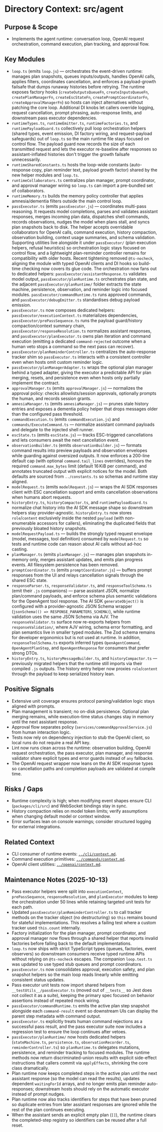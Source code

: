 # Directory Context: src/agent

## Purpose & Scope

- Implements the agent runtime: conversation loop, OpenAI request orchestration, command execution, plan tracking, and approval flow.

## Key Modules

- `loop.ts` (emits `loop.js`) — orchestrates the event-driven runtime: manages plan snapshots, queues inputs/outputs, handles OpenAI calls, applies filters, coordinates cancellation, and enforces a payload-growth failsafe that dumps runaway histories before retrying. The runtime exposes factory hooks (`createOutputsQueueFn`, `createInputsQueueFn`, `createPlanManagerFn`, `createEscStateFn`, `createPromptCoordinatorFn`, `createApprovalManagerFn`) so hosts can inject alternatives without patching the core loop. Additional DI knobs let callers override logging, request cancellation, prompt phrasing, auto-response limits, and downstream pass executor dependencies.
- `runtimeTypes.ts`, `runtimeEmitter.ts`, `runtimeFactories.ts`, and `runtimePayloadGuard.ts` collectively pull loop orchestration helpers (shared types, event emission, DI factory wiring, and request-payload safeguards) out of `loop.ts` so the main runtime file stays focused on control flow. The payload guard now records the size of each transmitted request and lets the executor re-baseline after responses so assistant-inflated histories don't trigger the growth failsafe unnecessarily.
- `runtimeSharedConstants.ts` hosts the loop-wide constants (auto-response copy, plan reminder text, payload growth factor) shared by the new helper modules and `loop.ts`.
- `runtimeCollaborators.ts` centralizes plan manager, prompt coordinator, and approval manager wiring so `loop.ts` can import a pre-bundled set of collaborators.
- `runtimeMemory.ts` builds the memory policy controller that applies amnesia/dementia filters outside the main control loop.
- `passExecutor.ts` (emits `passExecutor.js`) — coordinates multi-pass reasoning. It requests model completions, parses and validates assistant responses, merges incoming plan data, dispatches shell commands, records observations, nudges the model when plans stall, and syncs plan snapshots back to disk. The helper accepts overridable collaborators for OpenAI calls, command execution, history compaction, observation building, context usage summaries, and schema validation. Supporting utilities live alongside it under `passExecutor/` (plan execution helpers, refusal heuristics) so orchestration logic stays focused on control flow, and a lightweight plan-reminder controller remains for compatibility with older hosts. Recent tightening removed `@ts-nocheck`, aligning the module with typed OpenAI clients and DI hooks so build-time checking now covers its glue code. The orchestration now fans out to dedicated helpers: `passExecutor/assistantResponse.ts` validates model output, `passExecutor/planRuntime.ts` orchestrates plan state, and the adjacent `passExecutor/planRuntime/` folder extracts the state machine, persistence, observation, and reminder logic into focused modules. `passExecutor/commandRuntime.ts` runs approved commands, and `passExecutor/debugEmitter.ts` standardises debug payload emission.
- `passExecutor.ts` now composes dedicated helpers: `passExecutor/executionContext.ts` materializes dependencies, `passExecutor/prePassSequence.ts` runs the payload guard/history compaction/context summary chain, `passExecutor/responseResolution.ts` normalizes assistant responses, and `passExecutor/planExecutor.ts` owns plan iteration and command execution (emitting a dedicated `command-rejected` outcome when a human veto stops a command so the next pass can recover).
- `passExecutor/planReminderController.ts` centralizes the auto-response tracker shim so `passExecutor.ts` interacts with a consistent controller even when hosts omit custom reminder logic.
- `passExecutor/planManagerAdapter.ts` wraps the optional plan manager behind a typed adapter, giving the executor a predictable API for plan merging, resets, and persistence even when hosts only partially implement the contract.
- `approvalManager.ts` (emits `approvalManager.js`) — normalizes the approval policy: checks allowlists/session approvals, optionally prompts the human, and records session grants.
- `amnesiaManager.ts` (emits `amnesiaManager.js`) — prunes stale history entries and exposes a dementia policy helper that drops messages older than the configured pass threshold.
- `commandExecution.ts` (emits `commandExecution.js`) and `commands/ExecuteCommand.ts` — normalize assistant command payloads and delegate to the injected shell runner.
- `escState.ts` (emits `escState.js`) — tracks ESC-triggered cancellations and lets consumers await the next cancellation event.
- `observationBuilder.ts` (emits `observationBuilder.js`) — formats command results into preview payloads and observation envelopes while guarding against oversized outputs. It now enforces a 200-line default cap (with optional `command.tail_lines` overrides), honours the required `command.max_bytes` limit (default 16 KiB per command), and annotates truncated output with explicit notices for the model. Both defaults are sourced from `../constants.ts` so schemas and runtime stay aligned.
- `modelRequest.ts` (emits `modelRequest.js`) — wraps the AI SDK responses client with ESC cancellation support and emits cancellation observations when humans abort requests.
- `historyEntry.ts`, `historyCompactor.ts`, and `runtimePayloadGuard.ts` normalize chat history into the AI SDK message shape so downstream helpers stay provider-agnostic. `historyEntry.ts` now stores `role`/`content` exclusively inside the nested `payload` (with non-enumerable accessors for callers), eliminating the duplicated fields that previously bloated history snapshots.
- `modelRequestPayload.ts` — builds the strongly typed request envelope (model, messages, tool definition) consumed by `modelRequest.ts` so tests and runtime code can reason about AI calls without ad-hoc casting.
- `planManager.ts` (emits `planManager.js`) — manages plan snapshots in-memory only, merges assistant updates, and emits plan progress events. All filesystem persistence has been removed.
- `promptCoordinator.ts` (emits `promptCoordinator.js`) — buffers prompt responses from the UI and relays cancellation signals through the shared ESC state.
- `responseParser.ts`, `responseValidator.ts`, and `responseToolSchema.ts` (emit their `.js` companions) — parse assistant JSON, normalize plan/command payloads, and enforce schema plus semantic validations for the OpenAgent tool response. The AI SDK `generateObject()` is configured with a provider-agnostic JSON Schema wrapper (`jsonSchema(() => RESPONSE_PARAMETERS_SCHEMA)`), while runtime validation uses the same JSON Schema via AJV. The `responseValidator.ts` surface now re-exports helpers from `responseValidation/`, where AJV wiring, schema error formatting, and plan semantics live in smaller typed modules. The Zod schema remains for developer ergonomics but is not used at runtime. In addition, `responseToolSchema.ts` exports inferred types `OpenAgentCommand`, `OpenAgentPlanStep`, and `OpenAgentResponse` for consumers that prefer strong DTOs.
- `historyEntry.ts`, `historyMessageBuilder.ts`, and `historyCompactor.ts` — previously migrated helpers that the runtime still imports via their compiled `.js` outputs. The history entry helper now proxies `role`/`content` through the payload to keep serialized history lean.

## Positive Signals

- Extensive unit coverage ensures protocol parsing/validation logic stays aligned with prompts.
- Plan management is transient; no on-disk persistence. Optional plan merging remains, while execution-time status changes stay in memory until the next assistant response.
- Approval flow separates policy (`services/commandApprovalService.js`) from human interaction logic.
- Tests now rely on dependency injection to stub the OpenAI client, so local runs do not require a real API key.
- Lint now runs clean across the runtime: observation building, OpenAI request orchestration, the pass executor, plan manager, and response validator share explicit types and error guards instead of `any` fallbacks.
- The OpenAI request wrapper now leans on the AI SDK response types so cancellation paths and completion payloads are validated at compile time.

## Risks / Gaps

- Runtime complexity is high; when modifying event shapes ensure CLI (`packages/cli/src`) and WebSocket bindings stay in sync.
- History compaction relies on model token limits; verify assumptions when changing default model or context window.
- Error surfaces lean on console warnings; consider structured logging for external integrations.

## Related Context

- CLI consumer of runtime events: [`../cli/context.md`](../cli/context.md).
- Command execution primitives: [`../commands/context.md`](../commands/context.md).
- OpenAI client utilities: [`../openai/context.md`](../openai/context.md).

## Maintenance Notes (2025-10-13)

- Pass executor helpers were split into `executionContext`, `prePassSequence`, `responseResolution`, and `planExecutor` modules to keep the orchestration under 50 lines while retaining targeted unit tests for each path.
- Updated `passExecutor/planReminderController.ts` to call tracker methods on the tracker object (no destructuring) so `this` remains bound for stateful implementations. This resolves a failing test where a custom tracker used `this.count` internally.
- Factory initialization for the plan manager, prompt coordinator, and approval manager now flows through a shared helper that reports invalid factories before falling back to the default implementations.
- `loop.ts` now ships with strict TypeScript types (queues, factories, event observers) so downstream consumers receive typed runtime APIs without relying on `@ts-nocheck` escapes. The companion `loop.test.ts` was updated to use typed stub queues and prompt coordinators.
- `passExecutor.ts` now consolidates approval, execution safety, and plan snapshot helpers so the main loop reads linearly while emitting consistent status updates.
- Pass executor unit tests now import shared helpers from `__testUtils__/passExecutor.ts` (moved out of `__tests__` so Jest does not collect it as a suite), keeping the primary spec focused on behavior assertions instead of repeated mock wiring.
- `passExecutor/commandRuntime.ts` emits the active plan step snapshot alongside each `command-result` event so downstream UIs can display the parent step metadata with command output.
- `passExecutor.ts` explicitly treats human command rejections as a successful pass result, and the pass executor suite now includes a regression test to ensure the loop continues after vetoes.
- `passExecutor/planRuntime/` now hosts dedicated helpers (`stateMachine.ts`, `persistence.ts`, `observationRecorder.ts`, `reminderController.ts`) so `planRuntime.ts` delegates mutations, persistence, and reminder tracking to focused modules. The runtime methods now return discriminated-union results with explicit side-effect instructions that callers commit via `applyEffects`, shrinking the core class dramatically.
- Plan runtime now keeps completed steps in the active plan until the next assistant response (so the model can read the results), updates dependent `waitingForId` arrays, and no longer emits plan reminder auto-responses; downstream hosts should rely on the automatic executor instead of prompt nudges.
- Plan runtime now also tracks identifiers for steps that have been pruned so duplicate entries from later assistant responses are ignored while the rest of the plan continues executing.
- When the assistant sends an explicit empty plan (`[]`), the runtime clears the completed-step registry so identifiers can be reused after a full reset.

